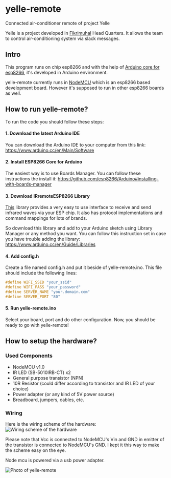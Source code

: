 # yelle-remote
Connected air-conditioner remote of project Yelle

Yelle is a project developed in [Fikrimuhal](http://fikrimuhal.com) Head Quarters. It allows the team to control air-conditioning system via slack messages.

## Intro

This program runs on chip esp8266 and with the help of [Arduino core for esp8266](https://github.com/esp8266/Arduino), it's developed in Arduino environment.

yelle-remote currently runs in [NodeMCU](http://nodemcu.com/index_en.html) which is an esp8266 based development board. However it's supposed to run in other esp8266 boards as well.


## How to run yelle-remote?

To run the code you should follow these steps:

#### 1. Download the latest Arduino IDE

You can download the Arduino IDE to your computer from this link: https://www.arduino.cc/en/Main/Software

#### 2. Install ESP8266 Core for Arduino

The easiest way is to use Boards Manager. You can follow these instructions the install it: https://github.com/esp8266/Arduino#installing-with-boards-manager

#### 3. Download IRremoteESP8266 Library

[This](https://github.com/markszabo/IRremoteESP8266) library provides a very easy to use interface to receive and send infrared waves via your ESP chip. It also has protocol implementations and command mappings for lots of brands.

So download this library and add to your Arduino sketch using Library Manager or any method you want. You can follow this instruction set in case you have trouble adding the library: https://www.arduino.cc/en/Guide/Libraries

#### 4. Add config.h

Create a file named config.h and put it beside of yelle-remote.ino. This file should include the following lines:

```c
#define WIFI_SSID "your_ssid"
#define WIFI_PASS "your_password"
#define SERVER_NAME "your.domain.com"
#define SERVER_PORT "80"
```

#### 5. Run yelle-remote.ino

Select your board, port and do other configuration. Now, you should be ready to go with yelle-remote!

## How to setup the hardware?

### Used Components
* NodeMCU v1.0
* IR LED (SB-5010IRB-CT) x2
* General purpose transistor (NPN)
* 10R Resistor (could differ according to transistor and IR LED of your choice)
* Power adapter (or any kind of 5V power source)
* Breadboard, jumpers, cables, etc.

### Wiring
Here is the wiring scheme of the hardware:
![Wiring scheme of the hardware][wiring-scheme]

Please note that Vcc is connected to NodeMCU's Vin and GND in emitter of the transistor is connected to NodeMCU's GND. I kept it this way to make the scheme easy on the eye.

Node mcu is powered via a usb power adapter.

![Photo of yelle-remote][yelle-remote]


[wiring-scheme]: https://cloud.githubusercontent.com/assets/4990386/18359557/1a5dd128-7603-11e6-842c-8a2fe17c6484.png
[yelle-remote]: https://cloud.githubusercontent.com/assets/4990386/18359343/30fd484c-7602-11e6-8ac5-7f7c4dad7549.png
